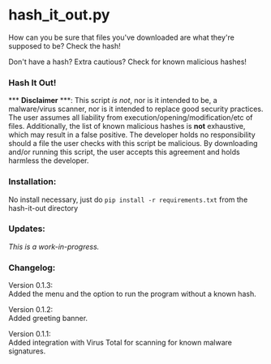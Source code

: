# hash_it_out.py

How can you be sure that files you've downloaded are what they're supposed to be? Check the hash!

Don't have a hash? Extra cautious? Check for known malicious hashes!  

### Hash It Out!  
  
*** **Disclaimer** ***: This script *is not*, nor is it intended to be, a malware/virus scanner, nor is it intended to replace good security practices. 
The user assumes all liability from execution/opening/modification/etc of files. 
Additionally, the list of known malicious hashes is <b>not</b> exhaustive, which may result in a false positive. 
The developer holds no responsibility should a file the user checks with this script be malicious.
By downloading and/or running this script, the user accepts this agreement and holds harmless the developer.


### Installation:
No install necessary, just do `pip install -r requirements.txt` from the hash-it-out directory

### Updates:  
*This is a work-in-progress.*

### Changelog:
Version 0.1.3:  
Added the menu and the option to run the program without a known hash.

Version 0.1.2:  
Added greeting banner.  

Version 0.1.1:  
Added integration with Virus Total for scanning for known malware signatures.
